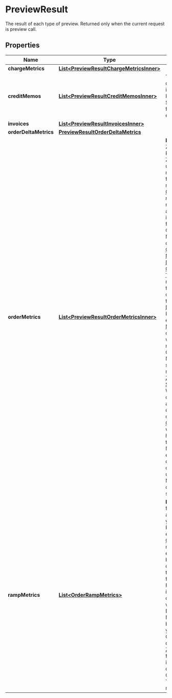 

# PreviewResult

The result of each type of preview. Returned only when the current request is preview call.

## Properties

| Name | Type | Description | Notes |
|------------ | ------------- | ------------- | -------------|
|**chargeMetrics** | [**List&lt;PreviewResultChargeMetricsInner&gt;**](PreviewResultChargeMetricsInner.md) |  |  [optional] |
|**creditMemos** | [**List&lt;PreviewResultCreditMemosInner&gt;**](PreviewResultCreditMemosInner.md) | This field is only available if you have the Invoice Settlement feature enabled. |  [optional] |
|**invoices** | [**List&lt;PreviewResultInvoicesInner&gt;**](PreviewResultInvoicesInner.md) |  |  [optional] |
|**orderDeltaMetrics** | [**PreviewResultOrderDeltaMetrics**](PreviewResultOrderDeltaMetrics.md) |  |  [optional] |
|**orderMetrics** | [**List&lt;PreviewResultOrderMetricsInner&gt;**](PreviewResultOrderMetricsInner.md) | **Note:** As of Zuora Billing Release 306, Zuora has upgraded the methodologies for calculating metrics in [Orders](https://knowledgecenter.zuora.com/Billing/Subscriptions/Orders). The new methodologies are reflected in the following Order Delta Metrics objects.   * [Order Delta Mrr](https://knowledgecenter.zuora.com/Billing/Subscriptions/Orders/Order_Delta_Metrics/Order_Delta_Mrr)  * [Order Delta Tcv](https://knowledgecenter.zuora.com/Billing/Subscriptions/Orders/Order_Delta_Metrics/Order_Delta_Tcv)  * [Order Delta Tcb](https://knowledgecenter.zuora.com/Billing/Subscriptions/Orders/Order_Delta_Metrics/Order_Delta_Tcb)   It is recommended that all customers use the new [Order Delta Metrics](https://knowledgecenter.zuora.com/Billing/Subscriptions/Orders/Order_Delta_Metrics/AA_Overview_of_Order_Delta_Metrics). If you are an existing [Order Metrics](https://knowledgecenter.zuora.com/Billing/Subscriptions/Orders/AA_Overview_of_Orders/Key_Metrics_for_Orders) customer and want to migrate to Order Delta Metrics, submit a request at [Zuora Global Support](https://support.zuora.com/).   Whereas new customers, and existing customers not currently on [Order Metrics](https://knowledgecenter.zuora.com/Billing/Subscriptions/Orders/AA_Overview_of_Orders/Key_Metrics_for_Orders), will no longer have access to Order Metrics, existing customers currently using Order Metrics will continue to be supported.  |  [optional] |
|**rampMetrics** | [**List&lt;OrderRampMetrics&gt;**](OrderRampMetrics.md) | **Note**: This field is only available if you have the Ramps feature enabled. The [Orders](https://knowledgecenter.zuora.com/Billing/Subscriptions/Orders/AA_Overview_of_Orders) feature must be enabled before you can access the [Ramps](https://knowledgecenter.zuora.com/Billing/Subscriptions/Orders/Ramps_and_Ramp_Metrics/A_Overview_of_Ramps_and_Ramp_Metrics) feature. The Ramps feature is available for customers with Enterprise and Nine editions by default. If you are a Growth customer, see [Zuora Editions](https://knowledgecenter.zuora.com/BB_Introducing_Z_Business/C_Zuora_Editions) for pricing information coming October 2020.  The ramp metrics.  |  [optional] |



